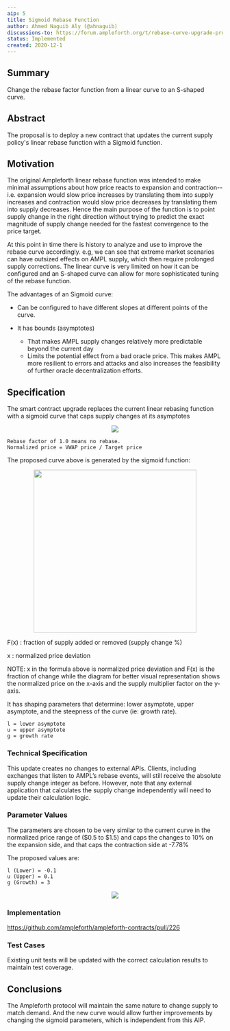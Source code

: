 ```yaml
---
aip: 5
title: Sigmoid Rebase Function
author: Ahmed Naguib Aly (@ahnaguib)
discussions-to: https://forum.ampleforth.org/t/rebase-curve-upgrade-proposal/327
status: Implemented
created: 2020-12-1
---
```

## Summary

Change the rebase factor function from a linear curve to an S-shaped curve.

## Abstract

The proposal is to deploy a new contract that updates the current supply policy's linear rebase function with a Sigmoid function.

## Motivation

The original Ampleforth linear rebase function was intended to make minimal assumptions about how price reacts to expansion and contraction--i.e. expansion would slow price increases by translating them into supply increases and contraction would slow price decreases by translating them into supply decreases. Hence the main purpose of the function is to point supply change in the right direction without trying to predict the exact magnitude of supply change needed for the fastest convergence to the price target.

At this point in time there is history to analyze and use to improve the rebase curve accordingly. e.g, we can see that extreme market scenarios can have outsized effects on AMPL supply, which then require prolonged supply corrections. The linear curve is very limited on how it can be configured and an S-shaped curve can allow for more sophisticated tuning of the rebase function.

The advantages of an Sigmoid curve:

* Can be configured to have different slopes at different points of the curve.

* It has bounds (asymptotes)
  * That makes AMPL supply changes relatively more predictable beyond the current day
  * Limits the potential effect from a bad oracle price. This makes AMPL more resilient to errors and attacks and also increases the feasibility of further oracle decentralization efforts.

## Specification

The smart contract upgrade replaces the current linear rebasing function with a sigmoid curve that caps supply changes at its asymptotes

<p align="center">
<img src="https://lh3.googleusercontent.com/R7MEXSjaH6KKnPFleKgRoErhYtvvarowMTcSkrkx6sB0NspmWbfPoWHTUsVC9rqKEZvq9H50FpxOkWjhmm5vPYMnzLG8qigmpd9ZYl-Y4tms4nPS23dBasbOB170tpGnbE4xrHGa"/>
</p>

```
Rebase factor of 1.0 means no rebase.
Normalized price = VWAP price / Target price
```

The proposed curve above is generated by the sigmoid function:

<p style="text-align:center;">
<img src="https://lh5.googleusercontent.com/VPcOfuSmMVlG69r5ORDxfdCn_6asp8HfDM9Pgb1TADtexfp4qwzaTtDjuJRr4y6oqVjClctvdqXezMGf6StFNRntRv9vfiE2mYe8N4icxiSga9Sn--RZbMaUjxASUoI65Z2oWQiR" width="380" />
</p>

F(x) : fraction of supply added or removed (supply change %)

x : normalized price deviation

NOTE: x in the formula above is normalized price deviation and F(x) is the fraction of change while the diagram for better visual representation shows the normalized price on the x-axis and the supply multiplier factor on the y-axis.

It has shaping parameters that determine: lower asymptote, upper asymptote, and the steepness of the curve (ie: growth rate).

```
l = lower asymptote
u = upper asymptote
g = growth rate
```

### Technical Specification

This update creates no changes to external APIs. Clients, including exchanges that listen to AMPL’s rebase events, will still receive the absolute supply change integer as before. However, note that any external application that calculates the supply change independently will need to update their calculation logic.

### Parameter Values

The parameters are chosen to be very similar to the current curve in the normalized price range of ($0.5 to $1.5) and caps the changes to 10% on the expansion side, and that caps the contraction side at -7.78%

The proposed values are:

```
l (Lower) = -0.1
u (Upper) = 0.1
g (Growth) = 3
```
<p align="center">
<img src="https://lh4.googleusercontent.com/ZR2cA3BaLKLvucDJcmy3JccHWfBuF9Qb5RgizOZxr6eSSH61xu9_0mJY7CLQZoHUxLQo1GiIanXbPm7Yf3sqtisehanapP-KXpyYkvp4MXvJTA2dg1P6hWprF4etHUbTQ6g_w9hH"/>
</p>

### Implementation

https://github.com/ampleforth/ampleforth-contracts/pull/226

### Test Cases

Existing unit tests will be updated with the correct calculation results to maintain test coverage.

## Conclusions

The Ampleforth protocol will maintain the same nature to change supply to match demand. And the new curve would allow further improvements by changing the sigmoid parameters, which is independent from this AIP.</p>
